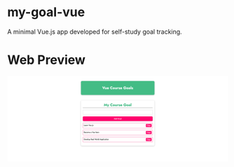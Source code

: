 # my-goal-vue

A minimal Vue.js app developed for self-study goal tracking.

# Web Preview

![My Goal Web app preview](site-view.png)

